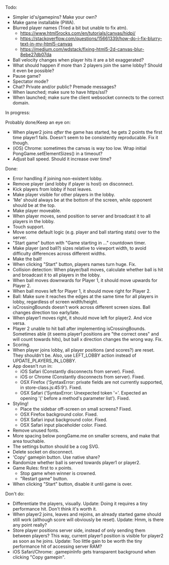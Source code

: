 Todo:
- Simpler id's/gamepins? Make your own?
- Make game installable (PWA).
- Blurred player names (Tried a bit but unable to fix atm).
	- https://www.html5rocks.com/en/tutorials/canvas/hidpi/
	- https://stackoverflow.com/questions/15661339/how-do-i-fix-blurry-text-in-my-html5-canvas
	- https://medium.com/wdstack/fixing-html5-2d-canvas-blur-8ebe27db07da
- Ball velocity changes when player hits it are a bit exaggerated?
- What should happen if more than 2 players join the same lobby? Should it even be possible?
- Pause game?
- Spectator mode?
- Chat? Private and/or public? Premade messages?
- When launched; make sure to have https/ssl?
- When launched; make sure the client websocket connects to the correct domain.

In progress:

Probably done/Keep an eye on:
- When player2 joins _after_ the game has started, he gets 2 points the first time player1 fails. Doesn't seem to be consistently reproducable. Fix it though.
- (iOS) Chrome: sometimes the canvas is way too low. Wrap initial PongGame.setElementSizes() in a timeout?
- Adjust ball speed. Should it increase over time?

Done:
- Error handling if joining non-existent lobby.
- Remove player (and lobby if player is host) on disconnect.
- Kick players from lobby if host leaves.
- Make player visible for other players in the lobby.
- 'Me' should always be at the bottom of the screen, while opponent should be at the top.
- Make player moveable.
- When player moves, send position to server and broadcast it to all players in the lobby.
- Touch support.
- Move some default logic (e.g. player and ball starting stats) over to the server.
- "Start game" button with "Game starting in ..." countdown timer.
- Make player (and ball?) sizes relative to viewport width, to avoid difficulty differences across different widths.
- Make the ball!
- When clicking "Start" button, players names turn huge. Fix.
- Collision detection: When player/ball moves, calculate whether ball is hit and broadcast it to all players in the lobby.
- When ball moves downwards for Player 1, it should move upwards for Player 2.
- When ball moves left for Player 1, it should move right for Player 2.
- Ball: Make sure it reaches the edges at the same time for all players in lobby, regardless of screen width/height.
- isCrossingBounds doesn't work across different screen sizes. Ball changes direction too early/late.
- When player1 moves right, it should move left for player2. And vice versa.
- Player 2 unable to hit ball after implementing isCrossingBounds. Sometimes able (it seems player1 positions are "the correct ones" and will count towards hits), but ball x direction changes the wrong way. Fix.
- Scoring.
- When player joins lobby, all player positions (and scores?) are reset. They shouldn't be. Also, use LEFT_LOBBY action instead of UPDATE_PLAYERS_IN_LOBBY.
- App doesn't run in:
	- iOS Safari (Constantly disconnects from server). Fixed.
	- iOS or Chrome (Constantly disconnects from server). Fixed.
	- OSX Firefox ('SyntaxError: private fields are not currently supported, in store-class.js:45:9'). Fixed.
	- OSX Safari ('SyntaxError: Unexpected token '='. Expected an opening '(' before a method's parameter list'). Fixed.
- Styling!
	- Place the sidebar off-screen on small screens? Fixed.
	- OSX Firefox background color. Fixed.
	- OSX Safari input background color. Fixed.
	- OSX Safari input placeholder color. Fixed.
- Remove unused fonts.
- More spacing below pongGame.me on smaller screens, and make that area touchable.
- The settings button should be a cog SVG.
- Delete socket on disconnect.
- 'Copy' gamepin button. Use native share?
- Randomize whether ball is served towards player1 or player2.
- Game Rules: first to x points.
	- Stop game when winner is crowned.
	- "Restart game" button.
- When clicking "Start" button, disable it until game is over.

Don't do:
- Differentiate the players, visually. Update: Doing it requires a tiny performance hit. Don't think it's worth it.
- When player2 joins, leaves and rejoins, an already started game should still work (although score will obviously be reset). Update: Hmm, is there any point really?
- Store player positions server side, instead of only sending them between players? This way, current player1 position is visible for player2 as soon as he joins. Update: Too little gain to be worth the tiny performance hit of accessing server RAM?
- iOS Safari/Chrome: .gamepinInfo gets transparent background when clicking "Copy gamepin".